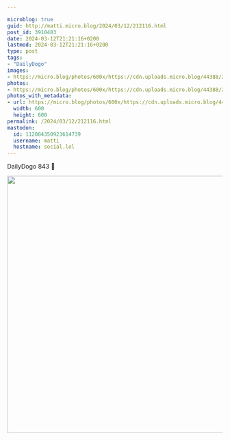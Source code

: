 ```yaml
---

microblog: true
guid: http://matti.micro.blog/2024/03/12/212116.html
post_id: 3910483
date: 2024-03-12T21:21:16+0200
lastmod: 2024-03-12T21:21:16+0200
type: post
tags:
- "DailyDogo"
images:
- https://micro.blog/photos/600x/https://cdn.uploads.micro.blog/44388/2024/a49d66671d394b5296e9b5a1ce4621cc.jpg
photos:
- https://micro.blog/photos/600x/https://cdn.uploads.micro.blog/44388/2024/a49d66671d394b5296e9b5a1ce4621cc.jpg
photos_with_metadata:
- url: https://micro.blog/photos/600x/https://cdn.uploads.micro.blog/44388/2024/a49d66671d394b5296e9b5a1ce4621cc.jpg
  width: 600
  height: 600
permalink: /2024/03/12/212116.html
mastodon:
  id: 112084350923614739
  username: matti
  hostname: social.lol
---
```

DailyDogo 843 🐶

<img src="/media/uploads/2024/a49d66671d394b5296e9b5a1ce4621cc.jpg" width="600" height="600" alt="" />

